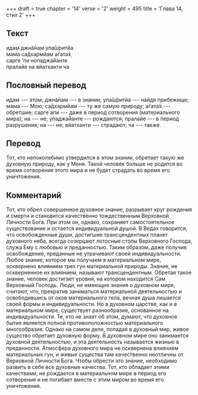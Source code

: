 +++
draft = true
chapter = '14'
verse = '2'
weight = 495
title = 'Глава 14, стих 2'
+++
## Текст

идам̇ джн̃а̄нам упа̄ш́ритйа  
мама са̄дхармйам а̄гата̄х̣  
сарге ’пи нопаджа̄йанте  
пралайе на вйатханти ча

## Пословный перевод

идам --- этом; джн̃а̄нам --- в знании; упа̄ш́ритйа --- найдя прибежище; мама
--- Мою; са̄дхармйам --- ту же самую природу; а̄гата̄х̣ --- обретшие; сарге
апи --- даже в период сотворения (материального мира); на --- не;
упаджа̄йанте --- рождаются; пралайе --- в период разрушения; на --- не;
вйатханти --- страдают; ча --- также.

## Перевод

Тот, кто непоколебимо утвердился в этом знании, обретает такую же
духовную природу, как у Меня. Такой человек больше не родится во время
сотворения этого мира и не будет страдать во время его уничтожения.

## Комментарий

Тот, кто обрел совершенное духовное знание, разрывает круг рождения и
смерти и становится качественно тождественным Верховной Личности Бога.
При этом он, однако, сохраняет самостоятельное существование и остается
индивидуальной душой. В Ведах говорится, что освобожденные души,
достигшие трансцендентных планет духовного неба, всегда созерцают
лотосные стопы Верховного Господа, служа Ему с любовью и преданностью.
Таким образом, даже получив освобождение, преданные не утрачивают своей
индивидуальности. Любое знание, которое мы получаем в материальном мире,
осквернено влиянием трех гун материальной природы. Знание, не
оскверненное их влиянием, называют трансцендентным. Обретая такое
знание, человек достигает уровня, на котором находится Сам Верховный
Господь. Люди, не имеющие знания о духовном мире, считают, что,
прекратив заниматься материальной деятельностью и освободившись от оков
материального тела, вечная душа лишается своей формы и индивидуальности.
Но в духовном царстве, как и в материальном мире, существует
разнообразие, основанное на индивидуальности. Те, кто не знает об этом,
думают, что духовное бытие является полной противоположностью
материального многообразия. Однако на самом деле, попадая в духовный
мир, живое существо обретает духовную форму. В духовном мире оно
занимается духовной деятельностью, и эта деятельность называется жизнью
в преданности. Атмосфера духовного мира не осквернена влиянием
материальных гун, и живые существа там качественно неотличны от
Верховной Личности Бога. Чтобы обрести это знание, необходимо развить в
себе все духовные качества. Тот, кто обладает этими качествами, не
рождается в материальном мире в период его сотворения и не погибает
вместе с этим миром во время его уничтожения.
